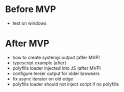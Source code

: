 # Before MVP

- test on windows

# After MVP

- how to create systemjs output (after MVP)
- typescript example (after)
- polyfills loader injected into JS (after MVP)
- configure terser output for older browsers
- fix async iterator on old edge
- polyfills loader should not inject script if no polyfills
